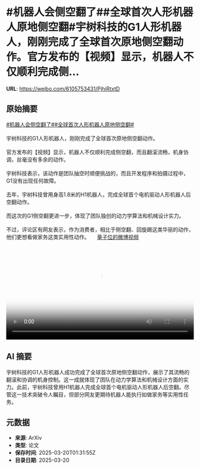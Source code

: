 # #机器人会侧空翻了##全球首次人形机器人原地侧空翻#宇树科技的G1人形机器人，刚刚完成了全球首次原地侧空翻动作。官方发布的【视频】显示，机器人不仅顺利完成侧...

**URL**: https://weibo.com/6105753431/PjhiRtxtD

## 原始摘要

<a href="https://m.weibo.cn/search?containerid=231522type%3D1%26t%3D10%26q%3D%23%E6%9C%BA%E5%99%A8%E4%BA%BA%E4%BC%9A%E4%BE%A7%E7%A9%BA%E7%BF%BB%E4%BA%86%23&amp;extparam=%23%E6%9C%BA%E5%99%A8%E4%BA%BA%E4%BC%9A%E4%BE%A7%E7%A9%BA%E7%BF%BB%E4%BA%86%23" data-hide=""><span class="surl-text">#机器人会侧空翻了#</span></a><a href="https://m.weibo.cn/search?containerid=231522type%3D1%26t%3D10%26q%3D%23%E5%85%A8%E7%90%83%E9%A6%96%E6%AC%A1%E4%BA%BA%E5%BD%A2%E6%9C%BA%E5%99%A8%E4%BA%BA%E5%8E%9F%E5%9C%B0%E4%BE%A7%E7%A9%BA%E7%BF%BB%23&amp;extparam=%23%E5%85%A8%E7%90%83%E9%A6%96%E6%AC%A1%E4%BA%BA%E5%BD%A2%E6%9C%BA%E5%99%A8%E4%BA%BA%E5%8E%9F%E5%9C%B0%E4%BE%A7%E7%A9%BA%E7%BF%BB%23" data-hide=""><span class="surl-text">#全球首次人形机器人原地侧空翻#</span></a><br><br>宇树科技的G1人形机器人，刚刚完成了全球首次原地侧空翻动作。<br><br>官方发布的【视频】显示，机器人不仅顺利完成侧空翻，而且翻滚流畅，机身协调，丝毫没有多余的动作。<br>  <br>宇树科技表示，该动作是团队抽空时顺便挑战的，而且开发程序和拍摄过程中，G1没有出现任何故障。<br>  <br>去年，宇树科技曾用身高1.8米的H1机器人，完成全球首个电机驱动人形机器人后空翻动作。  <br>  <br>而这次的G1侧空翻更进一步，体现了团队独创的动力学算法和机械设计实力。<br><br>不过，评论区有网友表示，作为消费者，相比于侧空翻、回旋踢这类华丽的动作，他们更想看做家务这类实用性动作。 <a href="https://video.weibo.com/show?fid=1034:5145947307442243" data-hide=""><span class="url-icon"><img style="width: 1rem;height: 1rem" src="https://h5.sinaimg.cn/upload/2015/09/25/3/timeline_card_small_video_default.png" referrerpolicy="no-referrer"></span><span class="surl-text">量子位的微博视频</span></a><br clear="both"><div style="clear: both"></div><video controls="controls" poster="https://tvax1.sinaimg.cn/orj480/006Fd7o3ly1hzmd0apgkqj31hc0u0760.jpg" style="width: 100%"><source src="https://f.video.weibocdn.com/o0/v7MDnyKElx08mNxHZWFa010412008uLn0E010.mp4?label=mp4_720p&amp;template=1280x720.25.0&amp;ori=0&amp;ps=1CwnkDw1GXwCQx&amp;Expires=1742437854&amp;ssig=ccvvFSWYpX&amp;KID=unistore,video"><source src="https://f.video.weibocdn.com/o0/1AxCYHlMlx08mNxHxd4c010412004kHk0E010.mp4?label=mp4_hd&amp;template=852x480.25.0&amp;ori=0&amp;ps=1CwnkDw1GXwCQx&amp;Expires=1742437854&amp;ssig=PEqr%2BMyFj2&amp;KID=unistore,video"><source src="https://f.video.weibocdn.com/o0/i6bh1Zbslx08mNxHh15m010412002Lec0E010.mp4?label=mp4_ld&amp;template=640x360.25.0&amp;ori=0&amp;ps=1CwnkDw1GXwCQx&amp;Expires=1742437854&amp;ssig=YLm%2BSCs64c&amp;KID=unistore,video"><p>视频无法显示，请前往<a href="https://video.weibo.com/show?fid=1034%3A5145947307442243" target="_blank" rel="noopener noreferrer">微博视频</a>观看。</p></video>

## AI 摘要

宇树科技的G1人形机器人成功完成了全球首次原地侧空翻动作，展示了其流畅的翻滚和协调的机身控制。这一成就体现了团队在动力学算法和机械设计方面的实力。此前，宇树科技曾用H1机器人完成全球首个电机驱动人形机器人后空翻。尽管这一技术突破令人瞩目，但部分网友更期待机器人能执行如做家务等实用性任务。

## 元数据

- **来源**: ArXiv
- **类型**: 论文
- **保存时间**: 2025-03-20T01:31:55Z
- **目录日期**: 2025-03-20
